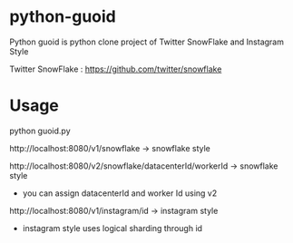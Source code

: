 python-guoid
============

Python guoid is python clone project of Twitter SnowFlake and Instagram Style

Twitter SnowFlake : https://github.com/twitter/snowflake

Usage
============================================================================
python guoid.py

http://localhost:8080/v1/snowflake -> snowflake style

http://localhost:8080/v2/snowflake/datacenterId/workerId -> snowflake style
* you can assign datacenterId and worker Id using v2

http://localhost:8080/v1/instagram/id -> instagram style
* instagram style uses logical sharding through id
